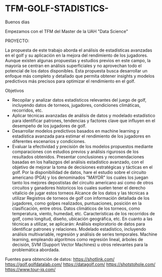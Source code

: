 # TFM-GOLF-STADISTICS-

Buenos dias

Empezamos con el TFM del Master de la UAH "Data Science"

PROYECTO:

La propuesta de este trabajo aborda el análisis de estadísticas avanzadas en el golf y su aplicación en la mejora del rendimiento de los jugadores. Aunque existen algunas propuestas y estudios previos en este campo, la mayoría se centran en análisis superficiales y no aprovechan todo el potencial de los datos disponibles.
Esta propuesta busca desarrollar un enfoque más completo y detallado que permita obtener insights y modelos predictivos más precisos para optimizar el rendimiento en el golf.

Objetivos

- Recopilar y analizar datos estadísticos relevantes del juego de golf, incluyendo datos de torneos, jugadores, condiciones climáticas, recorridos, etc.
- Aplicar técnicas avanzadas de análisis de datos y modelado estadístico para identificar patrones, tendencias y factores clave que influyen en el desempeño de los jugadores de golf.
- Desarrollar modelos predictivos basados en machine learning y estadística avanzada para estimar el rendimiento de los jugadores en diferentes escenarios y condiciones.
- Evaluar la efectividad y precisión de los modelos propuestos mediante comparaciones con estudios previos y análisis rigurosos de los resultados obtenidos.
Presentar conclusiones y recomendaciones basadas en los hallazgos del análisis estadístico avanzado, con el objetivo de mejorar la toma de decisiones estratégicas y tácticas en el golf.
Por la disponibilidad de datos, hare el estudio sobre el circuito americano (PGA) y los denominados "MAYOR" los cuales los juegan tanto los mejores depostistas del circuito americano asi como de otros circuitos y ganadores historicos los cuales suelen tener el derecho vitalicio de jugar estos torneos
Alcance de los datos y las técnicas a utilizar
Registros de torneos de golf con información detallada de los jugadores, como golpes realizados, puntuaciones, posición en la clasificación, entre otros.
Datos climáticos de los torneos, como temperatura, viento, humedad, etc.
Características de los recorridos de golf, como longitud, diseño, ubicación geográfica, etc.
En cuanto a las técnicas a utilizar, se aplicarán:
Análisis exploratorio de datos para identificar patrones y relaciones.
Modelado estadístico, incluyendo análisis multivariable, regresión y análisis de series temporales.
Machine learning, empleando algoritmos como regresión lineal, árboles de decisión, SVM (Support Vector Machines) u otros relevantes para la problemática abordada.

Fuentes para obtención de datos:
https://shotlink.com/ 
https://golf.golfdatalab.com/ 
https://datagolf.com/
https://shotstohole.com/
https://www.tour-iq.com/

 


